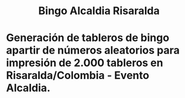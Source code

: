 <h1 align="center">Bingo Alcaldia Risaralda</h1>

# Generación de tableros de bingo apartir de números aleatorios para impresión de 2.000 tableros en Risaralda/Colombia - Evento Alcaldia.
